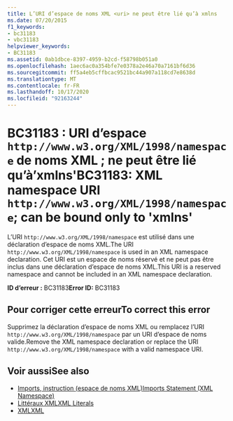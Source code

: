 ```yaml
---
title: L’URI d’espace de noms XML <uri> ne peut être lié qu’à xmlns
ms.date: 07/20/2015
f1_keywords:
- bc31183
- vbc31183
helpviewer_keywords:
- BC31183
ms.assetid: 0ab1dbce-8397-4959-b2cd-f58798b051a0
ms.openlocfilehash: 1aec6ac0a354bfe7e0378a2e46a70a7161bf6d36
ms.sourcegitcommit: ff5a4eb5cffbcac9521bc44a907a118cd7e8638d
ms.translationtype: MT
ms.contentlocale: fr-FR
ms.lasthandoff: 10/17/2020
ms.locfileid: "92163244"
---
```

# <a name="bc31183-xml-namespace-uri-httpwwww3orgxml1998namespace-can-be-bound-only-to-xmlns"></a><span data-ttu-id="f490c-102">BC31183 : URI d’espace `http://www.w3.org/XML/1998/namespace` de noms XML ; ne peut être lié qu’à’xmlns'</span><span class="sxs-lookup"><span data-stu-id="f490c-102">BC31183: XML namespace URI `http://www.w3.org/XML/1998/namespace`; can be bound only to 'xmlns'</span></span>

<span data-ttu-id="f490c-103">L’URI `http://www.w3.org/XML/1998/namespace` est utilisé dans une déclaration d’espace de noms XML.</span><span class="sxs-lookup"><span data-stu-id="f490c-103">The URI `http://www.w3.org/XML/1998/namespace` is used in an XML namespace declaration.</span></span> <span data-ttu-id="f490c-104">Cet URI est un espace de noms réservé et ne peut pas être inclus dans une déclaration d’espace de noms XML.</span><span class="sxs-lookup"><span data-stu-id="f490c-104">This URI is a reserved namespace and cannot be included in an XML namespace declaration.</span></span>

 <span data-ttu-id="f490c-105">**ID d’erreur :** BC31183</span><span class="sxs-lookup"><span data-stu-id="f490c-105">**Error ID:** BC31183</span></span>

## <a name="to-correct-this-error"></a><span data-ttu-id="f490c-106">Pour corriger cette erreur</span><span class="sxs-lookup"><span data-stu-id="f490c-106">To correct this error</span></span>

<span data-ttu-id="f490c-107">Supprimez la déclaration d’espace de noms XML ou remplacez l’URI `http://www.w3.org/XML/1998/namespace` par un URI d’espace de noms valide.</span><span class="sxs-lookup"><span data-stu-id="f490c-107">Remove the XML namespace declaration or replace the URI `http://www.w3.org/XML/1998/namespace` with a valid namespace URI.</span></span>

## <a name="see-also"></a><span data-ttu-id="f490c-108">Voir aussi</span><span class="sxs-lookup"><span data-stu-id="f490c-108">See also</span></span>

- [<span data-ttu-id="f490c-109">Imports, instruction (espace de noms XML)</span><span class="sxs-lookup"><span data-stu-id="f490c-109">Imports Statement (XML Namespace)</span></span>](../statements/imports-statement-xml-namespace.md)
- [<span data-ttu-id="f490c-110">Littéraux XML</span><span class="sxs-lookup"><span data-stu-id="f490c-110">XML Literals</span></span>](../xml-literals/index.md)
- [<span data-ttu-id="f490c-111">XML</span><span class="sxs-lookup"><span data-stu-id="f490c-111">XML</span></span>](../../programming-guide/language-features/xml/index.md)
